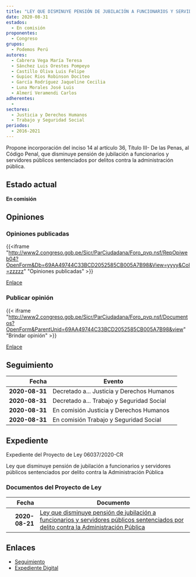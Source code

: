 ```yaml
---
title: "LEY QUE DISMINUYE PENSIÓN DE JUBILACIÓN A FUNCIONARIOS Y SERVIDORES PÚBLICOS SENTENCIADOS POR DELITOS CONTRA LA ADMINISTRACIÓN PÚBLICA"
date: 2020-08-31
estados: 
  - En comisión
proponentes: 
  - Congreso
grupos: 
  - Podemos Perú
autores: 
  - Cabrera Vega María Teresa
  - Sánchez Luis Orestes Pompeyo
  - Castillo Oliva Luis Felipe
  - Gupioc Rios Robinson Dociteo
  - García Rodríguez Jaqueline Cecilia
  - Luna Morales José Luis
  - Almerí Veramendi Carlos
adherentes: 
  - 
sectores: 
  - Justicia y Derechos Humanos
  - Trabajo y Seguridad Social
periodos: 
  - 2016-2021
---
```


Propone incorporación del inciso 14 al artículo 36, Título III- De las Penas, al Código Penal, que disminuye pensión de jubilación a funcionarios y servidores públicos sentenciados por delitos contra la administración pública.


## Estado actual

**En comisión**

## Opiniones

### Opiniones publicadas

{{<iframe "http://www2.congreso.gob.pe/Sicr/ParCiudadana/Foro_pvp.nsf/RepOpiweb04?OpenForm&Db=69AA49744C33BCD2052585CB005A7B98&View=yyyy&Col=zzzzz" "Opiniones publicadas" >}}

[Enlace](http://www2.congreso.gob.pe/Sicr/ParCiudadana/Foro_pvp.nsf/RepOpiweb04?OpenForm&Db=69AA49744C33BCD2052585CB005A7B98&View=yyyy&Col=zzzzz)
### Publicar opinión

{{< iframe "http://www2.congreso.gob.pe/Sicr/ParCiudadana/Foro_pvp.nsf/Documentos?OpenForm&ParentUnid=69AA49744C33BCD2052585CB005A7B98&view" "Brindar opinión" >}}

[Enlace](http://www2.congreso.gob.pe/Sicr/ParCiudadana/Foro_pvp.nsf/Documentos?OpenForm&ParentUnid=69AA49744C33BCD2052585CB005A7B98&view)

## Seguimiento

| Fecha | Evento |
|------:|--------|
| **2020-08-31** | Decretado a... Justicia y Derechos Humanos|
| **2020-08-31** | Decretado a... Trabajo y Seguridad Social|
| **2020-08-31** | En comisión Justicia y Derechos Humanos|
| **2020-08-31** | En comisión Trabajo y Seguridad Social|


## Expediente

Expediente del Proyecto de Ley 06037/2020-CR

Ley que disminuye pensión de jubilación a funcionarios y servidores públicos sentenciados por delito contra la Administración Pública


### Documentos del Proyecto de Ley

| Fecha | Documento |
|------:|--------|
| **2020-08-21** | [Ley que disminuye pensión de jubilación a funcionarios y servidores públicos sentenciados por delito contra la Administración Pública](http://www.leyes.congreso.gob.pe/Documentos/2016_2021/Proyectos_de_Ley_y_de_Resoluciones_Legislativas/PL06037-20200821.pdf) |

## Enlaces 

- [Seguimiento](http://www2.congreso.gob.pe/Sicr/TraDocEstProc/CLProLey2016.nsf/f7fff46988ca05b1052578e100829cc7/828282b3ddb4a414052585cb00612a5f?OpenDocument)
- [Expediente Digital](http://www2.congreso.gob.pe/Sicr/TraDocEstProc/CLProLey2016.nsf/f7fff46988ca05b1052578e100829cc7/828282b3ddb4a414052585cb00612a5f?OpenDocument&Click=05257FB7005EB655.eb71d0cf91d8294e05256cdf006b5706/$Body/0.1C6C)
